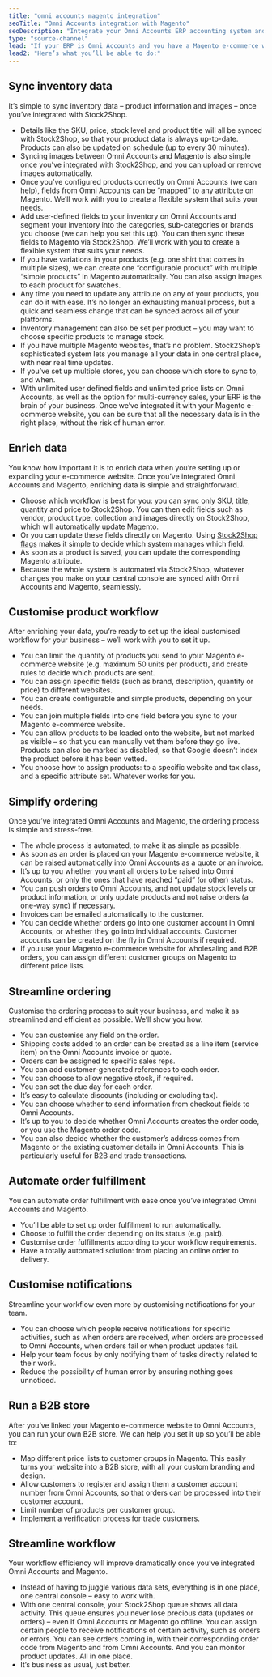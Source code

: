 ```yaml
---
title: "omni accounts magento integration"
seoTitle: "Omni Accounts integration with Magento"
seoDescription: "Integrate your Omni Accounts ERP accounting system and your Magento e-commerce website for maximum efficiency. You’ll be able to sync inventory, enrich product data, customise a workflow to suit your needs and streamline the entire ordering process - including automatic order fulfillment. Easily."
type: "source-channel"
lead: "If your ERP is Omni Accounts and you have a Magento e-commerce website, it’s essential that they can talk to each other. Why? So that you can provide the most streamlined e-commerce experience for your customers – and so that your day-to-day business can run seamlessly. With Stock2Shop, you can integrate Omni Accounts and Magento to achieve both these goals."
lead2: "Here’s what you’ll be able to do:"
---
```


Sync inventory data
-------------------

It’s simple to sync inventory data – product information and images – once you’ve integrated with Stock2Shop.

*   Details like the SKU, price, stock level and product title will all be synced with Stock2Shop, so that your product data is always up-to-date. Products can also be updated on schedule (up to every 30 minutes).
*   Syncing images between Omni Accounts and Magento is also simple once you’ve integrated with Stock2Shop, and you can upload or remove images automatically.
*   Once you’ve configured products correctly on Omni Accounts (we can help), fields from Omni Accounts can be “mapped” to any attribute on Magento. We’ll work with you to create a flexible system that suits your needs.
*   Add user-defined fields to your inventory on Omni Accounts and segment your inventory into the categories, sub-categories or brands you choose (we can help you set this up). You can then sync these fields to Magento via Stock2Shop. We’ll work with you to create a flexible system that suits your needs.
*   If you have variations in your products (e.g. one shirt that comes in multiple sizes), we can create one “configurable product” with multiple “simple products” in Magento automatically. You can also assign images to each product for swatches.
*   Any time you need to update any attribute on any of your products, you can do it with ease. It’s no longer an exhausting manual process, but a quick and seamless change that can be synced across all of your platforms.
*   Inventory management can also be set per product – you may want to choose specific products to manage stock.
*   If you have multiple Magento websites, that’s no problem. Stock2Shop’s sophisticated system lets you manage all your data in one central place, with near real time updates.
*   If you’ve set up multiple stores, you can choose which store to sync to, and when.
*   With unlimited user defined fields and unlimited price lists on Omni Accounts, as well as the option for multi-currency sales, your ERP is the brain of your business. Once we’ve integrated it with your Magento e-commerce website, you can be sure that all the necessary data is in the right place, without the risk of human error.

Enrich data
-----------

You know how important it is to enrich data when you’re setting up or expanding your e-commerce website. Once you’ve integrated Omni Accounts and Magento, enriching data is simple and straightforward.

*   Choose which workflow is best for you: you can sync only SKU, title, quantity and price to Stock2Shop. You can then edit fields such as vendor, product type, collection and images directly on Stock2Shop, which will automatically update Magento.
*   Or you can update these fields directly on Magento. Using [Stock2Shop flags](http://www.stock2shop.com/documentation/key-concepts/flags/) makes it simple to decide which system manages which field.
*   As soon as a product is saved, you can update the corresponding Magento attribute.
*   Because the whole system is automated via Stock2Shop, whatever changes you make on your central console are synced with Omni Accounts and Magento, seamlessly.

Customise product workflow
--------------------------

After enriching your data, you’re ready to set up the ideal customised workflow for your business – we’ll work with you to set it up.

*   You can limit the quantity of products you send to your Magento e-commerce website (e.g. maximum 50 units per product), and create rules to decide which products are sent.
*   You can assign specific fields (such as brand, description, quantity or price) to different websites.
*   You can create configurable and simple products, depending on your needs.
*   You can join multiple fields into one field before you sync to your Magento e-commerce website.
*   You can allow products to be loaded onto the website, but not marked as visible – so that you can manually vet them before they go live. Products can also be marked as disabled, so that Google doesn’t index the product before it has been vetted.
*   You choose how to assign products: to a specific website and tax class, and a specific attribute set. Whatever works for you.

Simplify ordering
-----------------

Once you’ve integrated Omni Accounts and Magento, the ordering process is simple and stress-free.

*   The whole process is automated, to make it as simple as possible.
*   As soon as an order is placed on your Magento e-commerce website, it can be raised automatically into Omni Accounts as a quote or an invoice.
*   It’s up to you whether you want all orders to be raised into Omni Accounts, or only the ones that have reached “paid” (or other) status.
*   You can push orders to Omni Accounts, and not update stock levels or product information, or only update products and not raise orders (a one-way sync) if necessary.
*   Invoices can be emailed automatically to the customer.
*   You can decide whether orders go into one customer account in Omni Accounts, or whether they go into individual accounts. Customer accounts can be created on the fly in Omni Accounts if required.
*   If you use your Magento e-commerce website for wholesaling and B2B orders, you can assign different customer groups on Magento to different price lists.

Streamline ordering
-------------------

Customise the ordering process to suit your business, and make it as streamlined and efficient as possible. We’ll show you how.

*   You can customise any field on the order.
*   Shipping costs added to an order can be created as a line item (service item) on the Omni Accounts invoice or quote.
*   Orders can be assigned to specific sales reps.
*   You can add customer-generated references to each order.
*   You can choose to allow negative stock, if required.
*   You can set the due day for each order.
*   It’s easy to calculate discounts (including or excluding tax).
*   You can choose whether to send information from checkout fields to Omni Accounts.
*   It’s up to you to decide whether Omni Accounts creates the order code, or you use the Magento order code.
*   You can also decide whether the customer’s address comes from Magento or the existing customer details in Omni Accounts. This is particularly useful for B2B and trade transactions.

Automate order fulfillment
--------------------------

You can automate order fulfillment with ease once you’ve integrated Omni Accounts and Magento.

*   You’ll be able to set up order fulfillment to run automatically.
*   Choose to fulfill the order depending on its status (e.g. paid).
*   Customise order fulfillments according to your workflow requirements.
*   Have a totally automated solution: from placing an online order to delivery.

Customise notifications
-----------------------

Streamline your workflow even more by customising notifications for your team.

*   You can choose which people receive notifications for specific activities, such as when orders are received, when orders are processed to Omni Accounts, when orders fail or when product updates fail.
*   Help your team focus by only notifying them of tasks directly related to their work.
*   Reduce the possibility of human error by ensuring nothing goes unnoticed.

Run a B2B store
---------------

After you’ve linked your Magento e-commerce website to Omni Accounts, you can run your own B2B store. We can help you set it up so you’ll be able to:

*   Map different price lists to customer groups in Magento. This easily turns your website into a B2B store, with all your custom branding and design.
*   Allow customers to register and assign them a customer account number from Omni Accounts, so that orders can be processed into their customer account.
*   Limit number of products per customer group.
*   Implement a verification process for trade customers.

Streamline workflow
-------------------

Your workflow efficiency will improve dramatically once you’ve integrated Omni Accounts and Magento.

*   Instead of having to juggle various data sets, everything is in one place, one central console – easy to work with.
*   With one central console, your Stock2Shop queue shows all data activity. This queue ensures you never lose precious data (updates or orders) – even if Omni Accounts or Magento go offline. You can assign certain people to receive notifications of certain activity, such as orders or errors. You can see orders coming in, with their corresponding order code from Magento and from Omni Accounts. And you can monitor product updates. All in one place.
*   It’s business as usual, just better.